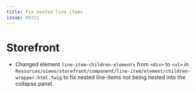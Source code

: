 ```yaml
---
title: Fix nested line items
issue: #8321
---
```

# Storefront
* Changed element `line-item-children-elements` from `<div>` to `<ul>` in `Resources/views/storefront/component/line-item/element/children-wrapper.html.twig` to fix nested line-items not being nested into the collapse panel.